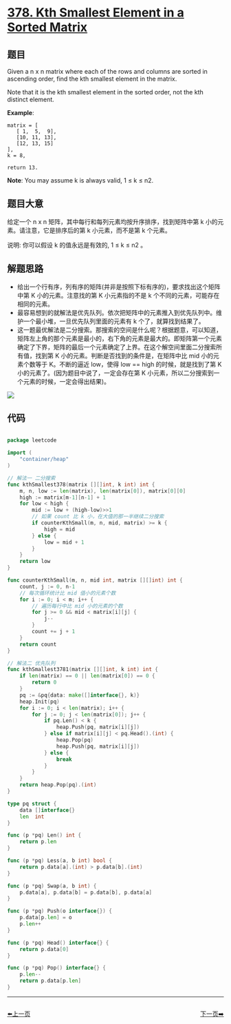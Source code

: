 # [378. Kth Smallest Element in a Sorted Matrix](https://leetcode.com/problems/kth-smallest-element-in-a-sorted-matrix/)


## 题目

Given a n x n matrix where each of the rows and columns are sorted in ascending order, find the kth smallest element in the matrix.

Note that it is the kth smallest element in the sorted order, not the kth distinct element.

**Example**:

    matrix = [
       [ 1,  5,  9],
       [10, 11, 13],
       [12, 13, 15]
    ],
    k = 8,
    
    return 13.

**Note**: You may assume k is always valid, 1 ≤ k ≤ n2.


## 题目大意

给定一个 n x n 矩阵，其中每行和每列元素均按升序排序，找到矩阵中第 k 小的元素。请注意，它是排序后的第 k 小元素，而不是第 k 个元素。


说明:
你可以假设 k 的值永远是有效的, 1 ≤ k ≤ n2 。


## 解题思路


- 给出一个行有序，列有序的矩阵(并非是按照下标有序的)，要求找出这个矩阵中第 K 小的元素。注意找的第 K 小元素指的不是 k 个不同的元素，可能存在相同的元素。
- 最容易想到的就解法是优先队列。依次把矩阵中的元素推入到优先队列中。维护一个最小堆，一旦优先队列里面的元素有 k 个了，就算找到结果了。
- 这一题最优解法是二分搜索。那搜索的空间是什么呢？根据题意，可以知道，矩阵左上角的那个元素是最小的，右下角的元素是最大的。即矩阵第一个元素确定了下界，矩阵的最后一个元素确定了上界。在这个解空间里面二分搜索所有值，找到第 K  小的元素。判断是否找到的条件是，在矩阵中比 mid 小的元素个数等于 K。不断的逼近 low，使得 low == high 的时候，就是找到了第 K 小的元素了。(因为题目中说了，一定会存在第 K 小元素，所以二分搜索到一个元素的时候，一定会得出结果)。

![](https://img.halfrost.com/Leetcode/leetcode_378.png)


## 代码

```go

package leetcode

import (
	"container/heap"
)

// 解法一 二分搜索
func kthSmallest378(matrix [][]int, k int) int {
	m, n, low := len(matrix), len(matrix[0]), matrix[0][0]
	high := matrix[m-1][n-1] + 1
	for low < high {
		mid := low + (high-low)>>1
		// 如果 count 比 k 小，在大值的那一半继续二分搜索
		if counterKthSmall(m, n, mid, matrix) >= k {
			high = mid
		} else {
			low = mid + 1
		}
	}
	return low
}

func counterKthSmall(m, n, mid int, matrix [][]int) int {
	count, j := 0, n-1
	// 每次循环统计比 mid 值小的元素个数
	for i := 0; i < m; i++ {
		// 遍历每行中比 mid 小的元素的个数
		for j >= 0 && mid < matrix[i][j] {
			j--
		}
		count += j + 1
	}
	return count
}

// 解法二 优先队列
func kthSmallest3781(matrix [][]int, k int) int {
	if len(matrix) == 0 || len(matrix[0]) == 0 {
		return 0
	}
	pq := &pq{data: make([]interface{}, k)}
	heap.Init(pq)
	for i := 0; i < len(matrix); i++ {
		for j := 0; j < len(matrix[0]); j++ {
			if pq.Len() < k {
				heap.Push(pq, matrix[i][j])
			} else if matrix[i][j] < pq.Head().(int) {
				heap.Pop(pq)
				heap.Push(pq, matrix[i][j])
			} else {
				break
			}
		}
	}
	return heap.Pop(pq).(int)
}

type pq struct {
	data []interface{}
	len  int
}

func (p *pq) Len() int {
	return p.len
}

func (p *pq) Less(a, b int) bool {
	return p.data[a].(int) > p.data[b].(int)
}

func (p *pq) Swap(a, b int) {
	p.data[a], p.data[b] = p.data[b], p.data[a]
}

func (p *pq) Push(o interface{}) {
	p.data[p.len] = o
	p.len++
}

func (p *pq) Head() interface{} {
	return p.data[0]
}

func (p *pq) Pop() interface{} {
	p.len--
	return p.data[p.len]
}

```


----------------------------------------------
<div style="display: flex;justify-content: space-between;align-items: center;">
<p><a href="https://books.halfrost.com/leetcode/ChapterFour/0373.Find-K-Pairs-with-Smallest-Sums/">⬅️上一页</a></p>
<p><a href="https://books.halfrost.com/leetcode/ChapterFour/0385.Mini-Parser/">下一页➡️</a></p>
</div>
